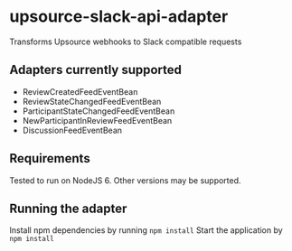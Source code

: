 # upsource-slack-api-adapter
Transforms Upsource webhooks to Slack compatible requests

## Adapters currently supported
* ReviewCreatedFeedEventBean
* ReviewStateChangedFeedEventBean
* ParticipantStateChangedFeedEventBean
* NewParticipantInReviewFeedEventBean
* DiscussionFeedEventBean

## Requirements
Tested to run on NodeJS 6. Other versions may be supported.

## Running the adapter
Install npm dependencies by running `npm install`
Start the application by `npm install`
